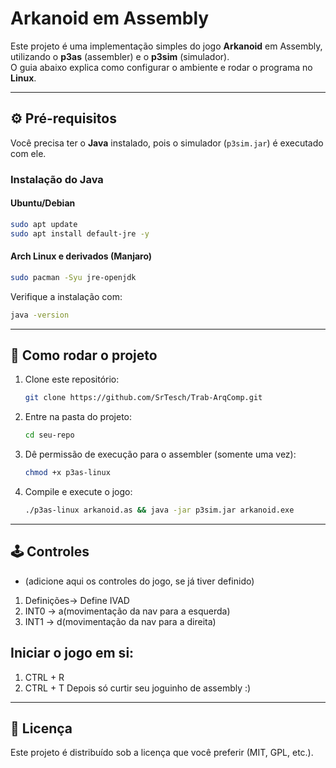 # Arkanoid em Assembly

Este projeto é uma implementação simples do jogo **Arkanoid** em Assembly, utilizando o **p3as** (assembler) e o **p3sim** (simulador).  
O guia abaixo explica como configurar o ambiente e rodar o programa no **Linux**.

---

## ⚙️ Pré-requisitos

Você precisa ter o **Java** instalado, pois o simulador (`p3sim.jar`) é executado com ele.

### Instalação do Java

#### Ubuntu/Debian
```bash
sudo apt update
sudo apt install default-jre -y
```

#### Arch Linux e derivados (Manjaro)
```bash
sudo pacman -Syu jre-openjdk
```

Verifique a instalação com:
```bash
java -version
```

---

## 🚀 Como rodar o projeto

1. Clone este repositório:
   ```bash
   git clone https://github.com/SrTesch/Trab-ArqComp.git
   ```

2. Entre na pasta do projeto:
   ```bash
   cd seu-repo
   ```

3. Dê permissão de execução para o assembler (somente uma vez):
   ```bash
   chmod +x p3as-linux
   ```

4. Compile e execute o jogo:
   ```bash
   ./p3as-linux arkanoid.as && java -jar p3sim.jar arkanoid.exe
   ```

---

## 🕹️ Controles
- (adicione aqui os controles do jogo, se já tiver definido)
1. Definições-> Define IVAD
2. INT0 -> a(movimentação da nav para a esquerda)
3. INT1 -> d(movimentação da nav para a direita)

## Iniciar o jogo em si:
1. CTRL + R
2. CTRL + T
Depois só curtir seu joguinho de assembly :)
 
---

## 📄 Licença
Este projeto é distribuído sob a licença que você preferir (MIT, GPL, etc.).